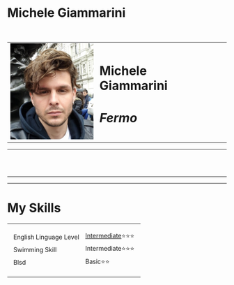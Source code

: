 <!DOCTYPE html>
<html lang="en" dir="ltr">
  <head>
    <meta charset="utf-8">


    
  </head>
  <body/>
  

<p><h1>Michele Giammarini </h1></p>

     

<br>
<table cellspacing=20" <tr>
  <td>
<img src="London.jpg" alt="Michele Giammarini" </td><td> <h1>Michele Giammarini<h1> <p><em>Fermo <strong> <td></tr>

</table>

  <hr>


<br>
  <br>
  <hr>
  <hr>
  <h1>My Skills</h1></a>

<table>
  <tr>
    <td>
      <table>
        <thead>
          <tr>
      <td>
      English Linguage Level</td>
      <td> <a href="https://certs.duolingo.com/hxxf5ek9">Intermediate</a>⭐⭐⭐ </td>
      </tr>
      <tr>
      <td>Swimming Skill</td>
      <td>Intermediate⭐⭐⭐</td>
      </tr>
      <tr>
        <td>Blsd</td>
       <td>Basic⭐⭐</td>
      </tr>
        </thead>
      </table>


    
